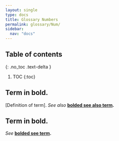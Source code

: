 ```yaml
---
layout: single
type: docs
title: Glossary Numbers
permalink: glossary/Num/
sidebar:
  nav: "docs"
---
```


## Table of contents
{: .no_toc .text-delta }

1. TOC
{:toc}

## **Term in bold.** 
[Definition of term]. *See also* **[bolded see also term](/DCRMR/glossary/Letter/#bolded-see-also-term).**

## **Term in bold.**
*See* **[bolded see term](/DCRMR/glossary/Letter/#bolded-see-also-term).**